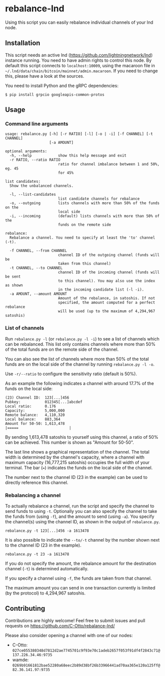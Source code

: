 # rebalance-lnd

Using this script you can easily rebalance individual channels of your lnd node.

## Installation

This script needs an active lnd (https://github.com/lightningnetwork/lnd) instance running.
You need to have admin rights to control this node.
By default this script connects to `localhost:10009`, using the macaroon file in `~/.lnd/data/chain/bitcoin/mainnet/admin.macaroon`.
If you need to change this, please have a look at the sources.

You need to install Python and the gRPC dependencies:

```
$ pip install grpcio googleapis-common-protos
```

## Usage

### Command line arguments
```
usage: rebalance.py [-h] [-r RATIO] [-l] [-o | -i] [-f CHANNEL] [-t CHANNEL]
                    [-a AMOUNT]

optional arguments:
  -h, --help            show this help message and exit
  -r RATIO, --ratio RATIO
                        ratio for channel imbalance between 1 and 50%, eg. 45
                        for 45%

list candidates:
  Show the unbalanced channels.

  -l, --list-candidates
                        list candidate channels for rebalance
  -o, --outgoing        lists channels with more than 50% of the funds on the
                        local side
  -i, --incoming        (default) lists channels with more than 50% of the
                        funds on the remote side

rebalance:
  Rebalance a channel. You need to specify at least the 'to' channel (-t).

  -f CHANNEL, --from CHANNEL
                        channel ID of the outgoing channel (funds will be
                        taken from this channel)
  -t CHANNEL, --to CHANNEL
                        channel ID of the incoming channel (funds will be sent
                        to this channel). You may also use the index as shown
                        in the incoming candidate list (-l -i).
  -a AMOUNT, --amount AMOUNT
                        Amount of the rebalance, in satoshis. If not
                        specified, the amount computed for a perfect rebalance
                        will be used (up to the maximum of 4,294,967 satoshis)
```

### List of channels
Run `rebalance.py -l` (or `rebalance.py -l -i`) to see a list of channels which can be rebalanced.
This list only contains channels where more than 50% of the total funds are on the remote side of the channel.  

You can also see the list of channels where more than 50% of the total funds are on the local side of the channel by running `rebalance.py -l -o`.

Use `-r/--ratio` to configure the sensitivity ratio (default is 50%).

As an example the following indicates a channel with around 17.7% of the funds on the local side:

```
(23) Channel ID:  123[...]456
Pubkey:           012345[...]abcdef
Local ratio:      0.176
Capacity:         5,000,000
Remote balance:   4,110,320
Local balance:    883,364
Amount for 50-50: 1,613,478
|=====                       |
```

By sending 1,613,478 satoshis to yourself using this channel, a ratio of 50% can be achieved.
This number is shown as "Amount for 50-50".

The last line shows a graphical representation of the channel. 
The total width is determined by the channel's capacity, where a channel with maximum capacity (16,777,215 satoshis)
occupies the full width of your terminal.
The bar (`=`) indicates the funds on the local side of the channel.

The number next to the channel ID (23 in the example) can be used to directly reference this channel.

### Rebalancing a channel
To actually rebalance a channel, run the script and specify the channel to send funds to using `-t`.
Optionally you can also specify the channel to take the funds from (using `-f`), and the amount to send (using `-a`).
You specify the channel(s) using the channel ID, as shown in the output of `rebalance.py`.

`rebalance.py -t 123[...]456 -a 1613478`

It is also possible to indicate the `--to/-t` channel by the number shown next to the channel ID (23 in the example).

`rebalance.py -t 23 -a 1613478`

If you do not specify the amount, the rebalance amount for the destination channel (`-t`) is determined automatically.

If you specify a channel using `-f`, the funds are taken from that channel. 

The maximum amount you can send in one transaction currently is limited (by the protocol) to 4,294,967 satoshis.

## Contributing

Contributions are highly welcome!
Feel free to submit issues and pull requests on https://github.com/C-Otto/rebalance-lnd/

Please also consider opening a channel with one of our nodes:

* C-Otto: `027ce055380348d7812d2ae7745701c9f93e70c1adeb2657f053f91df4f2843c71@137.226.34.46:9735`
* wamde: `0269b91661812bae52280a68eec2b89d38bf26b33966441ad70aa365e120a125ff@82.36.141.97:9735`
